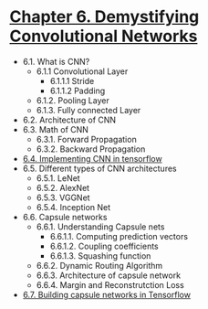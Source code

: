 
# [Chapter 6. Demystifying Convolutional Networks](#)

* 6.1. What is CNN?
	* 6.1.1 Convolutional Layer
		* 6.1.1.1 Stride
		* 6.1.1.2 Padding
	* 6.1.2. Pooling Layer
	* 6.1.3. Fully connected Layer
* 6.2. Architecture of CNN
* 6.3. Math of CNN 
	* 6.3.1. Forward Propagation
	* 6.3.2. Backward Propagation
* [ 6.4. Implementing CNN in tensorflow](https://github.com/sudharsan13296/Hands-On-Deep-Learning-Algorithms-with-Python/blob/master/06.%20Demystifying%20Convolutional%20Networks/6.04%20Implementing%20CNN%20in%20TensorFlow.ipynb)
* 6.5. Different types of CNN architectures
	* 6.5.1. LeNet 
	* 6.5.2. AlexNet
	* 6.5.3. VGGNet
	* 6.5.4. Inception Net
* 6.6. Capsule networks
	* 6.6.1. Understanding Capsule nets
		* 6.6.1.1. Computing prediction vectors
		* 6.6.1.2. Coupling coefficients
		* 6.6.1.3. Squashing function
	* 6.6.2. Dynamic Routing Algorithm
	* 6.6.3. Architecture of capsule network
	* 6.6.4. Margin and Reconstrutction Loss
*  [6.7. Building capsule networks in Tensorflow](https://github.com/sudharsan13296/Hands-On-Deep-Learning-Algorithms-with-Python/blob/master/06.%20Demystifying%20Convolutional%20Networks/6.07%20Building%20Capsule%20Networks%20in%20TensorFlow.ipynb)
